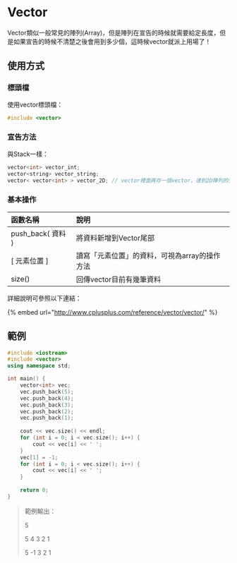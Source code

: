 # Vector

Vector類似一般常見的陣列\(Array\)，但是陣列在宣告的時候就需要給定長度，但是如果宣告的時候不清楚之後會用到多少個，這時候vector就派上用場了！

## 使用方式

### 標頭檔

使用vector標頭檔：

```cpp
#include <vector>
```

### 宣告方法

與Stack一樣：

```cpp
vector<int> vector_int;
vector<string> vector_string;
vector< vector<int> > vector_2D; // vector裡面再存一個vector，達到2D陣列的效果
```

### 基本操作

| 函數名稱 | 說明 |
| :--- | :--- |
| push\_back\( 資料 \) | 將資料新增到Vector尾部 |
| \[ 元素位置 \] | 讀寫「元素位置」的資料，可視為array的操作方法 |
| size\(\) | 回傳vector目前有幾筆資料 |

詳細說明可參照以下連結：

{% embed url="http://www.cplusplus.com/reference/vector/vector/" %}

## 範例

```cpp
#include <iostream>
#include <vector>
using namespace std;

int main() {
    vector<int> vec;
    vec.push_back(5);
    vec.push_back(4);
    vec.push_back(3);
    vec.push_back(2);
    vec.push_back(1);
    
    cout << vec.size() << endl;
    for (int i = 0; i < vec.size(); i++) {
        cout << vec[i] << ' ';
    }
    vec[1] = -1;
    for (int i = 0; i < vec.size(); i++) {
        cout << vec[i] << ' ';
    }
    
    return 0;
}
```

> 範例輸出：
>
> 5
>
> 5 4 3 2 1
>
> 5 -1 3 2 1



